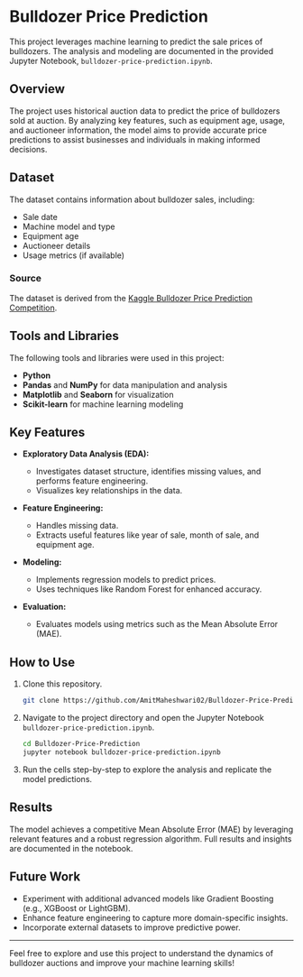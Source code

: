 # Bulldozer Price Prediction

This project leverages machine learning to predict the sale prices of bulldozers. The analysis and modeling are documented in the provided Jupyter Notebook, `bulldozer-price-prediction.ipynb`.

## Overview
The project uses historical auction data to predict the price of bulldozers sold at auction. By analyzing key features, such as equipment age, usage, and auctioneer information, the model aims to provide accurate price predictions to assist businesses and individuals in making informed decisions.

## Dataset
The dataset contains information about bulldozer sales, including:
- Sale date
- Machine model and type
- Equipment age
- Auctioneer details
- Usage metrics (if available)

### Source
The dataset is derived from the [Kaggle Bulldozer Price Prediction Competition](https://www.kaggle.com/c/bluebook-for-bulldozers).

## Tools and Libraries
The following tools and libraries were used in this project:
- **Python**
- **Pandas** and **NumPy** for data manipulation and analysis
- **Matplotlib** and **Seaborn** for visualization
- **Scikit-learn** for machine learning modeling

## Key Features
- **Exploratory Data Analysis (EDA):**
  - Investigates dataset structure, identifies missing values, and performs feature engineering.
  - Visualizes key relationships in the data.

- **Feature Engineering:**
  - Handles missing data.
  - Extracts useful features like year of sale, month of sale, and equipment age.

- **Modeling:**
  - Implements regression models to predict prices.
  - Uses techniques like Random Forest for enhanced accuracy.

- **Evaluation:**
  - Evaluates models using metrics such as the Mean Absolute Error (MAE).

## How to Use
1. Clone this repository.
   ```bash
   git clone https://github.com/AmitMaheshwari02/Bulldozer-Price-Prediction.git
   ```
2. Navigate to the project directory and open the Jupyter Notebook `bulldozer-price-prediction.ipynb`.
   ```bash
   cd Bulldozer-Price-Prediction
   jupyter notebook bulldozer-price-prediction.ipynb
   ```
3. Run the cells step-by-step to explore the analysis and replicate the model predictions.

## Results
The model achieves a competitive Mean Absolute Error (MAE) by leveraging relevant features and a robust regression algorithm. Full results and insights are documented in the notebook.

## Future Work
- Experiment with additional advanced models like Gradient Boosting (e.g., XGBoost or LightGBM).
- Enhance feature engineering to capture more domain-specific insights.
- Incorporate external datasets to improve predictive power.

---

Feel free to explore and use this project to understand the dynamics of bulldozer auctions and improve your machine learning skills!
